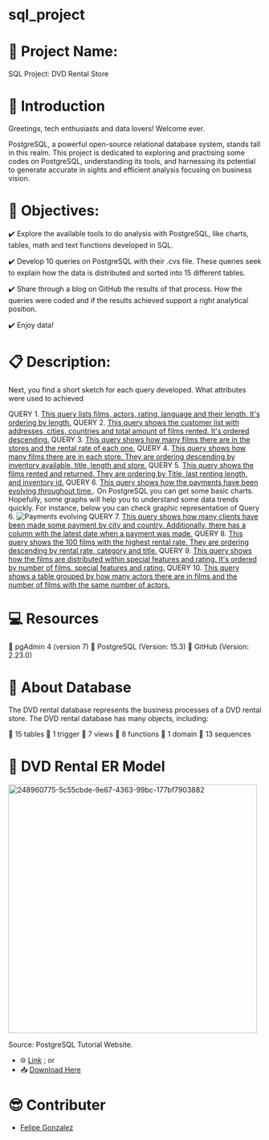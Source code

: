# sql_project

# 🚀 Project Name:
SQL Project: DVD Rental Store


# 📜 Introduction


Greetings, tech enthusiasts and data lovers! Welcome ever.

PostgreSQL, a powerful open-source relational database system, stands tall in this realm. This project is dedicated to exploring and practising some codes on PostgreSQL, understanding its tools, and harnessing its potential to generate accurate in sights and efficient analysis focusing on business vision.


# 💯 Objectives:

✔️ Explore the available tools to do analysis with PostgreSQL, like charts, tables, math and text functions developed in SQL.

✔️ Develop 10 queries on PostgreSQL with their .cvs file. These queries seek to explain how the data is distributed and sorted into 15 different tables.

✔️ Share through a blog on GitHub the results of that process. How the queries were coded and if the results achieved support a right analytical position.

✔️ Enjoy data!


# 📋 Description:

Next, you find a short sketch for each query developed. What attributes were used to achieved 

QUERY 1. [This query lists films, actors, rating, language and their length. It's ordering by length.](https://github.com/Felipegg2/sql_project/tree/master/Query%201)
QUERY 2. [This query shows the customer list with addresses, cities, countries and total amount of films rented. It's ordered descending.](https://github.com/Felipegg2/sql_project/tree/master/Query%202)
QUERY 3. [This query shows how many films there are in the stores and the rental rate of each one.](https://github.com/Felipegg2/sql_project/tree/master/Query%203)
QUERY 4. [This query shows how many films there are in each store. They are ordering descending by inventory available, title, length and store.](https://github.com/Felipegg2/sql_project/tree/master/Query%204)
QUERY 5. [This query shows the films rented and returned. They are ordering by Title, last renting length, and inventory id.](https://github.com/Felipegg2/sql_project/tree/master/Query%205)
QUERY 6. [This query shows how the payments have been evolving throughout time.](https://github.com/Felipegg2/sql_project/tree/master/Query%206). On PostgreSQL you can get some basic charts. Hopefully, some graphs will help you to understand some data trends quickly. For instance, below you can check graphic representation of Query 6.
![Payments evolving](https://github.com/Felipegg2/sql_project/assets/147356131/d5342e24-ae9b-4b2f-b2e6-793a798b2df7)
QUERY 7. [This query shows how many clients have been made some payment by city and country. Additionally, there has a column with the latest date when a payment was made.](https://github.com/Felipegg2/sql_project/tree/master/Query%207)
QUERY 8. [This query shows the 100 films with the highest rental rate. They are ordering descending by rental rate, category and title.](https://github.com/Felipegg2/sql_project/tree/master/Query%208)
QUERY 9. [This query shows how the films are distributed within special features and rating. It's ordered by number of films, special features and rating.](https://github.com/Felipegg2/sql_project/tree/master/Query%209)
QUERY 10. [This query shows a table grouped by how many actors there are in films and the number of films with the same number of actors.](https://github.com/Felipegg2/sql_project/tree/master/Query%210)


# 💻 Resources

🔨 pgAdmin 4 (version 7)
🔑 PostgreSQL (Version: 15.3)
🔧 GitHub (Version: 2.23.0)

# 📂 About Database

The DVD rental database represents the business processes of a DVD rental store. The DVD rental database has many objects, including:

📍 15 tables
📍 1 trigger
📍 7 views 
📍 8 functions
📍 1 domain
📍 13 sequences

# 📖 DVD Rental ER Model

<img width="495" alt="248960775-5c55cbde-9e67-4363-99bc-177bf7903882" src="https://github.com/Felipegg2/sql_project/assets/147356131/5de6170b-3970-48b2-9ca3-6a23ffd37bcd">

Source: PostgreSQL Tutorial Website.
- 🌐 [Link](https://www.postgresqltutorial.com/postgresql-getting-started/postgresql-sample-database/) ; or
- 📥 [Download Here](https://www.postgresqltutorial.com/wp-content/uploads/2019/05/dvdrental.zip)

# 😎 Contributer
- [Felipe Gonzalez](https://www.linkedin.com/in/felipegzgc)

